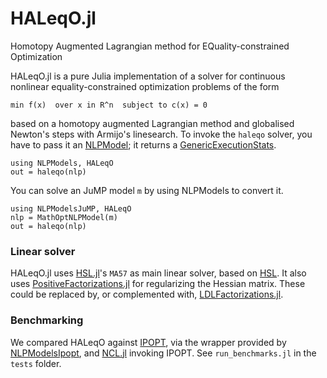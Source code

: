 # HALeqO.jl
Homotopy Augmented Lagrangian method for EQuality-constrained Optimization

HALeqO.jl is a pure Julia implementation of a solver for continuous nonlinear equality-constrained optimization problems of the form

    min f(x)  over x in R^n  subject to c(x) = 0

based on a homotopy augmented Lagrangian method and globalised Newton's steps with Armijo's linesearch. To invoke the ```haleqo``` solver, you have to pass it an [NLPModel](https://github.com/JuliaSmoothOptimizers/NLPModels.jl); it returns a [GenericExecutionStats](https://github.com/JuliaSmoothOptimizers/SolverCore.jl).

    using NLPModels, HALeqO
    out = haleqo(nlp)

You can solve an JuMP model `m` by using NLPModels to convert it.

    using NLPModelsJuMP, HALeqO
    nlp = MathOptNLPModel(m)
    out = haleqo(nlp)

### Linear solver

HALeqO.jl uses [HSL.jl](https://github.com/JuliaSmoothOptimizers/HSL.jl)'s `MA57` as main linear solver, based on [HSL](https://www.hsl.rl.ac.uk/). It also uses [PositiveFactorizations.jl](https://github.com/timholy/PositiveFactorizations.jl) for regularizing the Hessian matrix. These could be replaced by, or complemented with, [LDLFactorizations.jl](https://github.com/JuliaSmoothOptimizers/LDLFactorizations.jl).

### Benchmarking

We compared HALeqO against [IPOPT](https://coin-or.github.io/Ipopt/), via the wrapper provided by [NLPModelsIpopt](https://github.com/JuliaSmoothOptimizers/NLPModelsIpopt.jl), and [NCL.jl](https://github.com/JuliaSmoothOptimizers/NCL.jl) invoking IPOPT. See `run_benchmarks.jl` in the `tests` folder.
